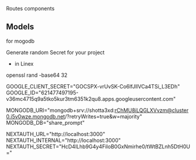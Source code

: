 Routes
components

## Models

for mogodb

Generate random Secret for your project

- in Linex

openssl rand -base64 32

GOOGLE_CLIENT_SECRET="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"
GOOGLE_ID="621477497195-v36mc4715q9a5tko5kur3tm6351k2qu8.apps.googleusercontent.com"

MONGODB_URI="mongodb+srv://shotta3xd:rChMU8iLQGLXVvzm@cluster0.i5v0wze.mongodb.net/?retryWrites=true&w=majority"
MONGODB_DB="share_prompt"

NEXTAUTH_URL="http://localhost:3000"
NEXTAUTH_INTERNAL="http://localhost:3000"
NEXTAUTH_SECRET="HcD4lLhb9G4y4FiIoB0GxNmirhe0/tWtBZLnh5DtH0U="
